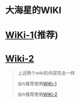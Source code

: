 # 大海星的WIKI

# [WiKi-1](https://double12gzh.gitee.io/wiki/)(推荐)
# [Wiki-2](https://double12gzh.github.io/wiki/)

> 上述两个wiki的内容完全一样
> 
> `国内`推荐使用[WiKi-1](https://double12gzh.gitee.io/wiki/)
>
> `国外`推荐使用[WiKi-2](https://double12gzh.github.io/wiki/)


